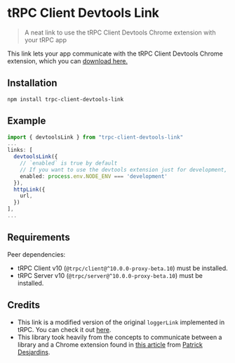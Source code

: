 # tRPC Client Devtools Link

> A neat link to use the tRPC Client Devtools Chrome extension with your tRPC app

This link lets your app communicate with the tRPC Client Devtools Chrome extension, which you can [download here.](https://chrome.google.com/webstore/detail/trpc-client-devtools/ocolkjnalnkdaclepjmkigefcgngkadb?hl=en&authuser=1)

## Installation

```
npm install trpc-client-devtools-link
```

## Example

```ts
import { devtoolsLink } from "trpc-client-devtools-link"
...
links: [
  devtoolsLink({
    // `enabled` is true by default
    // If you want to use the devtools extension just for development, do the following
    enabled: process.env.NODE_ENV === 'development'
  }),
  httpLink({
    url,
  })
],
...
```

## Requirements

Peer dependencies:

- tRPC Client v10 (`@trpc/client@^10.0.0-proxy-beta.10`) must be installed.
- tRPC Server v10 (`@trpc/server@^10.0.0-proxy-beta.10`) must be installed.

## Credits

- This link is a modified version of the original `loggerLink` implemented in tRPC. You can check it out [here](https://github.com/trpc/trpc/blob/main/packages/client/src/links/loggerLink.ts).
- This library took heavily from the concepts to communicate between a library and a Chrome extension found in [this article](https://patrickdesjardins.com/blog/how-to-communicate-from-your-website-to-a-chrome-extension) from [Patrick Desjardins](https://github.com/MrDesjardins).
